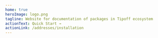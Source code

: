 ```yaml
---
home: true
heroImage: logo.png
tagline: Website for documentation of packages in Tipoff ecosystem
actionText: Quick Start →
actionLink: /addresses/installation
---
```

